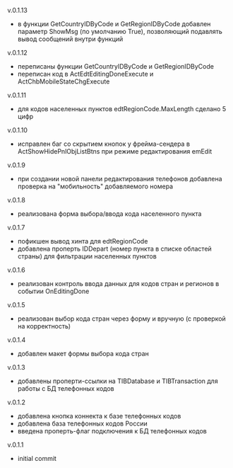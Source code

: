 v.0.1.13

- в функции GetCountryIDByCode и GetRegionIDByCode добавлен параметр ShowMsg (по умолчанию True), позволяющий подавлять вывод сообщений внутри функций

v.0.1.12

- переписаны функции GetCountryIDByCode и GetRegionIDByCode
- переписан код в ActEdtEditingDoneExecute и ActChbMobileStateChgExecute

v.0.1.11

- для кодов населенных пунктов edtRegionCode.MaxLength сделано 5 цифр

v.0.1.10

- исправлен баг со скрытием кнопок у фрейма-сендера в ActShowHidePnlObjListBtns при режиме редактирования emEdit

v.0.1.9

- при создании новой панели редактирования телефонов добавлена проверка на "мобильность" добавляемого номера

v.0.1.8

- реализована форма выбора/ввода кода населенного пункта

v.0.1.7

- пофикшен вывод хинта для edtRegionCode
- добавлена проперть IDDepart (номер пункта в списке областей страны) для фильтрации населенных пунктов 

v.0.1.6

- реализован контроль ввода данных для кодов стран и регионов в событии OnEditingDone

v.0.1.5

- реализован выбор кода стран через форму и вручную (с проверкой на корректность)

v.0.1.4

- добавлен макет формы выбора кода стран 

v.0.1.3

- добавлены проперти-ссылки на TIBDatabase и TIBTransaction для работы с БД телефонных кодов

v.0.1.2

- добавлена кнопка коннекта к базе телефонных кодов
- добавлена база телефонных кодов России
- введена проперть-флаг подключения к БД телефонных кодов

v.0.1.1

- initial commit